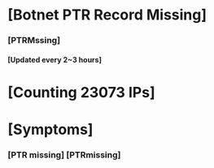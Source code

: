 # [Botnet PTR Record Missing]
### [PTRMssing]
#### [Updated every 2~3 hours]

# [Counting 23073 IPs]

# [Symptoms] 
###   [PTR missing] [PTRmissing]

